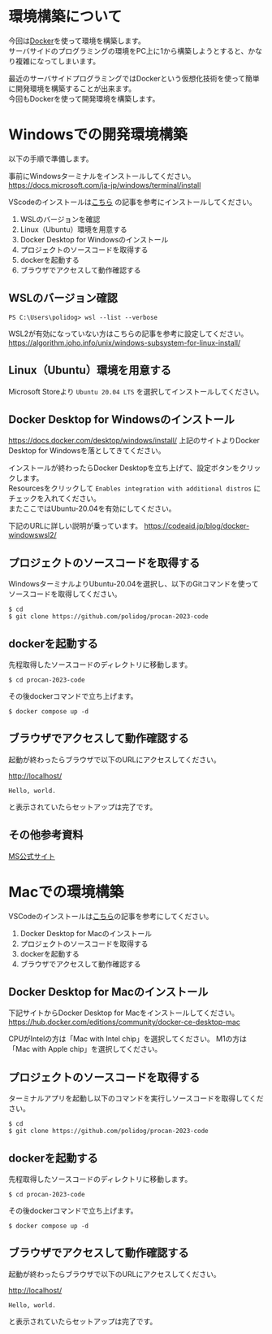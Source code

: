 # 環境構築について

今回は[Docker](https://www.docker.com/)を使って環境を構築します。  
サーバサイドのプログラミングの環境をPC上に1から構築しようとすると、かなり複雑になってしまいます。

最近のサーバサイドプログラミングではDockerという仮想化技術を使って簡単に開発環境を構築することが出来ます。  
今回もDockerを使って開発環境を構築します。


# Windowsでの開発環境構築

以下の手順で準備します。

事前にWindowsターミナルをインストールしてください。  
https://docs.microsoft.com/ja-jp/windows/terminal/install


VScodeのインストールは[こちら](https://www.javadrive.jp/vscode/install/index1.html) の記事を参考にインストールしてください。



1. WSLのバージョンを確認
1. Linux（Ubuntu）環境を用意する
1. Docker Desktop for Windowsのインストール
1. プロジェクトのソースコードを取得する
1. dockerを起動する
1. ブラウザでアクセスして動作確認する


## WSLのバージョン確認

```
PS C:\Users\polidog> wsl --list --verbose
```

WSL2が有効になっていない方はこちらの記事を参考に設定してください。
https://algorithm.joho.info/unix/windows-subsystem-for-linux-install/


## Linux（Ubuntu）環境を用意する

Microsoft Storeより `Ubuntu 20.04 LTS` を選択してインストールしてください。


## Docker Desktop for Windowsのインストール

https://docs.docker.com/desktop/windows/install/
上記のサイトよりDocker Desktop for Windowsを落としてきてください。


インストールが終わったらDocker Desktopを立ち上げて、設定ボタンをクリックします。  
Resourcesをクリックして `Enables integration with additional distros` にチェックを入れてください。  
またここではUbuntu-20.04を有効にしてください。  

下記のURLに詳しい説明が乗っています。
https://codeaid.jp/blog/docker-windowswsl2/

## プロジェクトのソースコードを取得する

WindowsターミナルよりUbuntu-20.04を選択し、以下のGitコマンドを使ってソースコードを取得してください。

```
$ cd
$ git clone https://github.com/polidog/procan-2023-code
```

## dockerを起動する

先程取得したソースコードのディレクトリに移動します。

```
$ cd procan-2023-code
```

その後dockerコマンドで立ち上げます。


```
$ docker compose up -d
```


## ブラウザでアクセスして動作確認する

起動が終わったらブラウザで以下のURLにアクセスしてください。

[http://localhost/](http://localhost/)


```
Hello, world.
```

と表示されていたらセットアップは完了です。


## その他参考資料

[MS公式サイト](https://docs.microsoft.com/ja-jp/windows/wsl/tutorials/wsl-containers)

# Macでの環境構築

VSCodeのインストールは[こちら](https://www602.math.ryukoku.ac.jp/Prog1/vscode-mac.html)の記事を参考にしてください。


1. Docker Desktop for Macのインストール
1. プロジェクトのソースコードを取得する
1. dockerを起動する
1. ブラウザでアクセスして動作確認する

## Docker Desktop for Macのインストール

 下記サイトからDocker Desktop for Macをインストールしてください。
 https://hub.docker.com/editions/community/docker-ce-desktop-mac
 
 CPUがIntelの方は「Mac with Intel chip」を選択してください。
 M1の方は「Mac with Apple chip」を選択してください。
 
## プロジェクトのソースコードを取得する
 
ターミナルアプリを起動し以下のコマンドを実行しソースコードを取得してください。
 
 ```
$ cd
$ git clone https://github.com/polidog/procan-2023-code
```

## dockerを起動する

先程取得したソースコードのディレクトリに移動します。

```
$ cd procan-2023-code
```
 
その後dockerコマンドで立ち上げます。


```
$ docker compose up -d
```


## ブラウザでアクセスして動作確認する

起動が終わったらブラウザで以下のURLにアクセスしてください。

[http://localhost/](http://localhost/)
 
 ```
Hello, world.
```

と表示されていたらセットアップは完了です。
